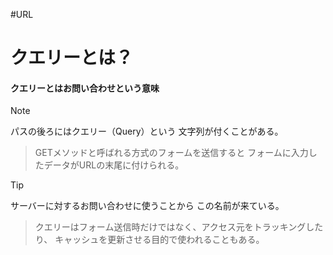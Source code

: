 #URL 

# クエリーとは？

#### クエリーとはお問い合わせという意味
> [!NOTE]
パスの後ろにはクエリー（Query）という
文字列が付くことがある。
>
>GETメソッドと呼ばれる方式のフォームを送信すると
フォームに入力したデータがURLの末尾に付けられる。



> [!TIP]
サーバーに対するお問い合わせに使うことから
この名前が来ている。
> 
> クエリーはフォーム送信時だけではなく、アクセス元をトラッキングしたり、
> キャッシュを更新させる目的で使われることもある。

